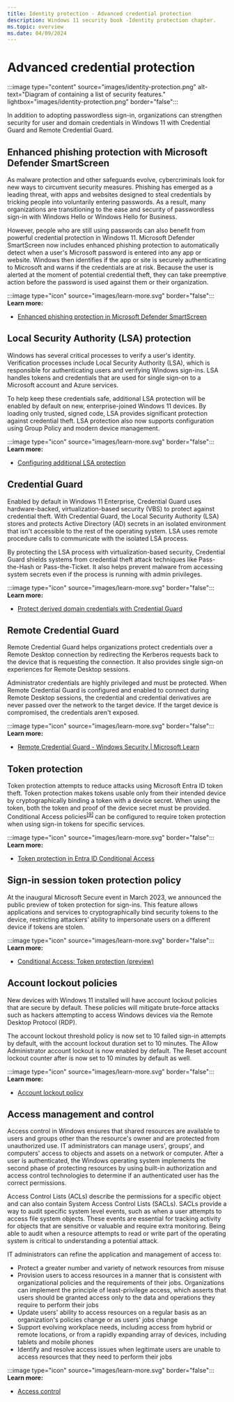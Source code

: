 ```yaml
---
title: Identity protection - Advanced credential protection
description: Windows 11 security book -Identity protection chapter.
ms.topic: overview
ms.date: 04/09/2024
---
```


# Advanced credential protection

:::image type="content" source="images/identity-protection.png" alt-text="Diagram of containing a list of security features." lightbox="images/identity-protection.png" border="false":::

In addition to adopting passwordless sign-in, organizations can strengthen security for user and domain credentials in Windows 11 with Credential Guard and Remote Credential Guard.

## Enhanced phishing protection with Microsoft Defender SmartScreen

As malware protection and other safeguards evolve, cybercriminals look for new ways to circumvent security measures. Phishing has emerged as a leading threat, with apps and websites designed to steal credentials by tricking people into voluntarily entering passwords. As a result, many organizations are transitioning to the ease and security of passwordless sign-in with Windows Hello or Windows Hello for Business.

However, people who are still using passwords can also benefit from powerful credential protection in Windows 11. Microsoft Defender SmartScreen now includes enhanced phishing protection to automatically detect when a user's Microsoft password is entered into any app or website. Windows then identifies if the app or site is securely authenticating to Microsoft and warns if the credentials are at risk. Because the user is alerted at the moment of potential credential theft, they can take preemptive action before the password is used against them or their organization.

:::image type="icon" source="images/learn-more.svg" border="false"::: **Learn more:**

- [Enhanced phishing protection in Microsoft Defender SmartScreen](/windows/security/operating-system-security/virus-and-threat-protection/microsoft-defender-smartscreen/enhanced-phishing-protection)

## Local Security Authority (LSA) protection

Windows has several critical processes to verify a user's identity. Verification processes include Local Security Authority (LSA), which is responsible for authenticating users and verifying Windows sign-ins. LSA handles tokens and credentials that are used for single sign-on to a Microsoft account and Azure services.

To help keep these credentials safe, additional LSA protection will be enabled by default on new, enterprise-joined Windows 11 devices. By loading only trusted, signed code, LSA provides significant protection against credential theft. LSA protection also now supports configuration using Group Policy and modern device management.

:::image type="icon" source="images/learn-more.svg" border="false"::: **Learn more:**

- [Configuring additional LSA protection](/windows-server/security/credentials-protection-and-management/configuring-additional-lsa-protection)

## Credential Guard

Enabled by default in Windows 11 Enterprise, Credential Guard uses hardware-backed, virtualization-based security (VBS) to protect against credential theft. With Credential Guard, the Local Security Authority (LSA) stores and protects Active Directory (AD) secrets in an isolated environment that isn't accessible to the rest of the operating system. LSA uses remote procedure calls to communicate with the isolated LSA process.

By protecting the LSA process with virtualization-based security, Credential Guard shields systems from credential theft attack techniques like Pass-the-Hash or Pass-the-Ticket. It also helps prevent malware from accessing system secrets even if the process is running with admin privileges.

:::image type="icon" source="images/learn-more.svg" border="false"::: **Learn more:**

- [Protect derived domain credentials with Credential Guard](/windows/security/identity-protection/credential-guard/credential-guard)

## Remote Credential Guard

Remote Credential Guard helps organizations protect credentials over a Remote Desktop connection by redirecting the Kerberos requests back to the device that is requesting the connection. It also provides single sign-on experiences for Remote Desktop sessions.

Administrator credentials are highly privileged and must be protected. When Remote Credential Guard is configured and enabled to connect during Remote Desktop sessions, the credential and credential derivatives are never passed over the network to the target device. If the target device is compromised, the credentials aren't exposed.

:::image type="icon" source="images/learn-more.svg" border="false"::: **Learn more:**

- [Remote Credential Guard - Windows Security | Microsoft Learn](/windows/security/identity-protection/remote-credential-guard?tabs=intune)

## Token protection

Token protection attempts to reduce attacks using Microsoft Entra ID token theft. Token protection makes tokens usable only from their intended device by cryptographically binding a token with a device secret. When using the token, both the token and proof of the device secret must be provided. Conditional Access policies<sup>[\[9\]](conclusion.md#footnote9)</sup> can be configured to require token protection when using sign-in tokens for specific services.

:::image type="icon" source="images/learn-more.svg" border="false"::: **Learn more:**

- [Token protection in Entra ID Conditional Access](/azure/active-directory/conditional-access/concept-token-protection)

## Sign-in session token protection policy

At the inaugural Microsoft Secure event in March 2023, we announced the public preview of token protection for sign-ins. This feature allows applications and services to cryptographically bind security tokens to the device, restricting attackers' ability to impersonate users on a different device if tokens are stolen.

:::image type="icon" source="images/learn-more.svg" border="false"::: **Learn more:**

- [Conditional Access: Token protection (preview)](/azure/active-directory/conditional-access/concept-token-protection)

## Account lockout policies

New devices with Windows 11 installed will have account lockout policies that are secure by default. These policies will mitigate brute-force attacks such as hackers attempting to access Windows devices via the Remote Desktop Protocol (RDP).

The account lockout threshold policy is now set to 10 failed sign-in attempts by default, with the account lockout duration set to 10 minutes. The Allow Administrator account lockout is now enabled by default. The Reset account lockout counter after is now set to 10 minutes by default as well.

:::image type="icon" source="images/learn-more.svg" border="false"::: **Learn more:**

- [Account lockout policy](/windows/security/threat-protection/security-policy-settings/account-lockout-policy)

## Access management and control

Access control in Windows ensures that shared resources are available to users and groups other than the resource's owner and are protected from unauthorized use. IT administrators can manage users', groups', and computers' access to objects and assets on a network or computer. After a user is authenticated, the Windows operating system implements the second phase of protecting resources by using built-in authorization and access control technologies to determine if an authenticated user has the correct permissions.

Access Control Lists (ACLs) describe the permissions for a specific object and can also contain System Access Control Lists (SACLs). SACLs provide a way to audit specific system level events, such as when a user attempts to access file system objects. These events are essential for tracking activity for objects that are sensitive or valuable and require extra monitoring. Being able to audit when a resource attempts to read or write part of the operating system is critical to understanding a potential attack.

IT administrators can refine the application and management of access to:

- Protect a greater number and variety of network resources from misuse
- Provision users to access resources in a manner that is consistent with organizational policies and the requirements of their jobs. Organizations can implement the principle of least-privilege access, which asserts that users should be granted access only to the data and operations they require to perform their jobs
- Update users' ability to access resources on a regular basis as an organization's policies change or as users' jobs change
- Support evolving workplace needs, including access from hybrid or remote locations, or from a rapidly expanding array of devices, including tablets and mobile phones
- Identify and resolve access issues when legitimate users are unable to access resources that they need to perform their jobs

:::image type="icon" source="images/learn-more.svg" border="false"::: **Learn more:**

- [Access control](/windows/security/identity-protection/access-control/access-control)
